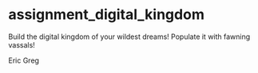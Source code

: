 # assignment_digital_kingdom
Build the digital kingdom of your wildest dreams! Populate it with fawning vassals!

Eric
Greg
